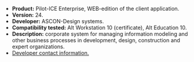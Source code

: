 * **Product:** Pilot-ICE Enterprise, WEB-edition of the client application.
* **Version:** 24.
* **Developer:** ASCON-Design systems.
* **Compatibility tested:** Alt Workstation 10 (certificate), Alt Education 10.
* **Description:** corporate system for managing information modeling and other business processes in development, design, construction and expert organizations.
* [Developer contact information.](https://ascon.ru/)



